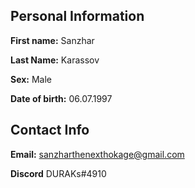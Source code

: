 ## Personal Information

**First name:** Sanzhar

**Last Name:** Karassov

**Sex:** Male

**Date of birth:** 06.07.1997

## Contact Info

**Email:** sanzharthenexthokage@gmail.com

**Discord** DURAKs#4910
